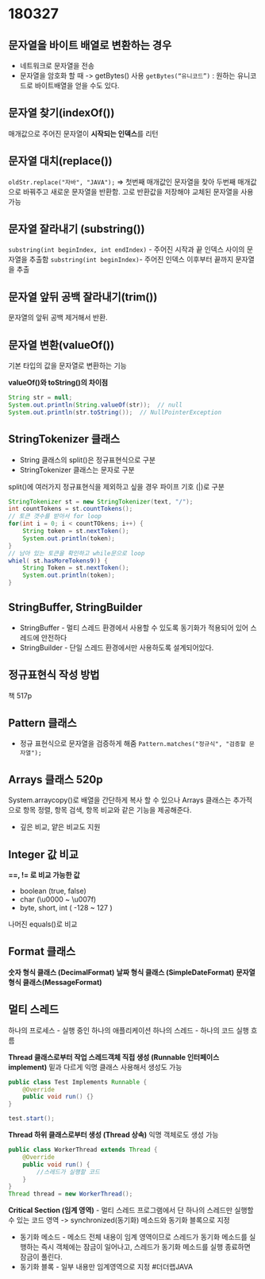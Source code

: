 # 180327
## 문자열을 바이트 배열로 변환하는 경우
- 네트워크로 문자열을 전송
- 문자열을 암호화 할 때
-> getBytes() 사용
`getBytes(“유니코드”)` : 원하는 유니코드로 바이트배열을 얻을 수도 있다.


## 문자열 찾기(indexOf())
매개값으로 주어진 문자열이 **시작되는 인덱스**를 리턴

## 문자열 대치(replace())
`oldStr.replace("자바", "JAVA");`
=> 첫번째 매개값인 문자열을 찾아 두번째 매개값으로 바꿔주고 새로운 문자열을 반환함. 고로 반환값을 저장해야 교체된 문자열을 사용 가능

## 문자열 잘라내기 (substring())
`substring(int beginIndex, int endIndex)` - 주어진 시작과 끝 인덱스 사이의 문자열을 추출함
`substring(int beginIndex)`- 주어진 인덱스 이후부터 끝까지 문자열을 추출

## 문자열 앞뒤 공백 잘라내기(trim())
문자열의 앞뒤 공백 제거해서 반환.

## 문자열 변환(valueOf())
기본 타입의 값을 문자열로 변환하는 기능

**valueOf()와 toString()의 차이점**
```java
String str = null;
System.out.println(String.valueOf(str));  // null
System.out.println(str.toString());  // NullPointerException
```

## StringTokenizer 클래스
- String 클래스의 split()은 정규표현식으로 구분
- StringTokenizer 클래스는 문자로 구분

split()에 여러가지 정규표현식을 제외하고 싶을 경우 파이프 기호 (|)로 구분

```java
StringTokenizer st = new StringTokenizer(text, "/");
int countTokens = st.countTokens();
// 토큰 갯수를 받아서 for loop
for(int i = 0; i < countTOkens; i++) {
	String token = st.nextToken();
	System.out.println(token);
}
// 남아 있는 토큰을 확인하고 while문으로 loop
whiel( st.hasMoreTokens9)) {
	String Token = st.nextToken();
	System.out.println(token);
}
```

## StringBuffer, StringBuilder
- StringBuffer - 멀티 스레드 환경에서 사용할 수 있도록 동기화가 적용되어 있어 스레드에 안전하다
- StringBuilder - 단일 스레드 환경에서만 사용하도록 설계되어있다.

## 정규표현식 작성 방법
책 517p

## Pattern 클래스
- 정규 표현식으로 문자열을 검증하게 해줌
`Pattern.matches("정규식", "검증할 문자열");`


## Arrays 클래스 520p
System.arraycopy()로 배열을 간단하게 복사 할 수 있으나 Arrays 클래스는 추가적으로 항목 정렬, 항목 검색, 항목 비교와 같은 기능을 제공해준다.
- 깊은 비교, 얕은 비교도 지원

## Integer 값 비교
**==, != 로 비교 가능한 값**
- boolean (true, false)
- char (\u0000 ~ \u007f)
- byte, short, int ( -128 ~ 127 )

나머진 equals()로 비교

## Format 클래스
**숫자 형식 클래스 (DecimalFormat)**
**날짜 형식 클래스 (SimpleDateFormat)**
**문자열 형식 클래스(MessageFormat)**

## 멀티 스레드
하나의 프로세스 - 실행 중인 하나의 애플리케이션
하나의 스레드 - 하나의 코드 실행 흐름

**Thread 클래스로부터 작업 스레드객체 직접 생성 (Runnable 인터페이스 implement)**
밑과 다르게 익명 클래스 사용해서 생성도 가능
```java
public class Test Implements Runnable {
	@Override 
	public void run() {}
}

test.start();
```

**Thread 하위 클래스로부터 생성 (Thread 상속)**
익명 객체로도 생성 가능
```java
public class WorkerThread extends Thread {
	@Override
	public void run() {
		//스레드가 실행할 코드
	}
}
Thread thread = new WorkerThread();
```


**Critical Section (임계 영역)** - 멀티 스레드 프로그램에서 단 하나의 스레드만 실행할 수 있는 코드 영역
	-> synchronized(동기화) 메소드와 동기화 블록으로 지정

- 동기화 메소드 - 메소드 전체 내용이 임계 영역이므로 스레드가 동기화 메소드를 실행하는 즉시 객체에는 잠금이 일어나고, 스레드가 동기화 메소드를 실행 종료하면 잠금이 풀린다.
- 동기화 블록 - 일부 내용만 임계영역으로 지정
#더더랩JAVA